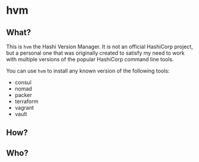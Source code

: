 # hvm

## What?

This is `hvm` the Hashi Version Manager. It is not an official HashiCorp project, but a personal one that was originally created to satisfy my need to work with multiple versions of the popular HashiCorp command line tools.

You can use `hvm` to install any known version of the following tools:

- consul
- nomad
- packer
- terraform
- vagrant
- vault

## How?

## Who?
